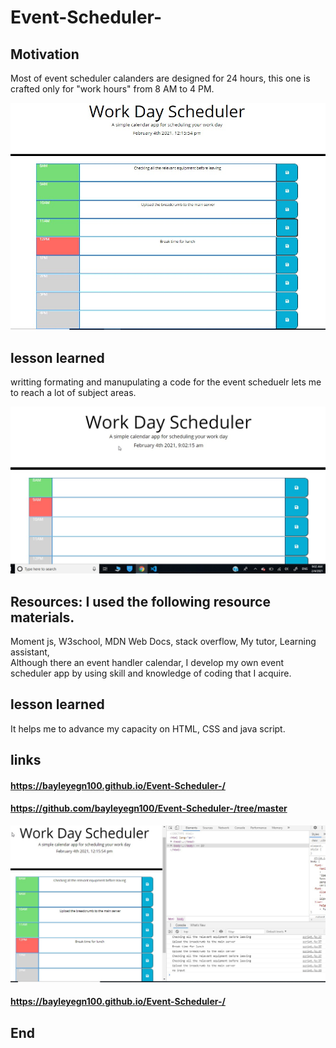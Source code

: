 # Event-Scheduler-
## Motivation
Most of event scheduler calanders are designed for 24 hours, this one is crafted only for "work hours" from 8 AM to 4 PM.

 ![work time calander](Images/Workdayscheduler.jpg)

## lesson learned 
writting formating and manupulating a code for the event scheduelr lets me to reach a lot of subject areas. 

 ![work time calander](Images/schedulerpic.jpg)

## Resources: I used the following resource materials. 
Moment js, 
W3school, 
MDN Web Docs, 
stack overflow, 
My tutor, 
Learning assistant,  
Although there an event handler calendar, I develop my own event scheduler app by using skill and knowledge of coding that I acquire.
## lesson learned 
It helps me to advance my capacity on HTML, CSS and java script. 
## links 
#### https://bayleyegn100.github.io/Event-Scheduler-/
#### https://github.com/bayleyegn100/Event-Scheduler-/tree/master

 ![work time calander](Images/DayScheduler.jpg)

#### https://bayleyegn100.github.io/Event-Scheduler-/
 ## End

